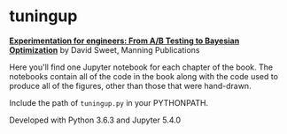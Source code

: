 # tuningup

[**Experimentation for engineers: From A/B Testing to Bayesian Optimization**](https://www.manning.com/books/experimentation-for-engineers)
by David Sweet, Manning Publications

Here you'll find one Jupyter notebook for each chapter of the book. The notebooks
contain all of the code in the book along with the code used to produce all of the
figures, other than those that were hand-drawn.

Include the path of `tuningup.py` in your PYTHONPATH.

Developed with Python 3.6.3 and Jupyter 5.4.0

